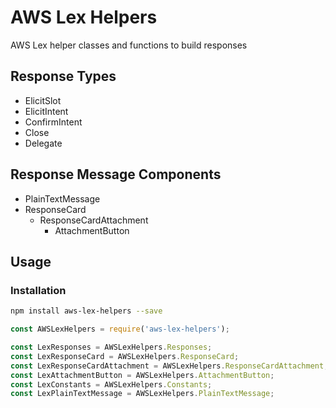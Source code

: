 # AWS Lex Helpers

AWS Lex helper classes and functions to build responses


## Response Types ##

* ElicitSlot
* ElicitIntent
* ConfirmIntent
* Close
* Delegate

## Response Message Components ##

* PlainTextMessage
* ResponseCard
  * ResponseCardAttachment
    * AttachmentButton

## Usage ##

### Installation ###

```bash
npm install aws-lex-helpers --save
```

```javascript
const AWSLexHelpers = require('aws-lex-helpers');

const LexResponses = AWSLexHelpers.Responses;
const LexResponseCard = AWSLexHelpers.ResponseCard;
const LexResponseCardAttachment = AWSLexHelpers.ResponseCardAttachment;
const LexAttachmentButton = AWSLexHelpers.AttachmentButton;
const LexConstants = AWSLexHelpers.Constants;
const LexPlainTextMessage = AWSLexHelpers.PlainTextMessage;
```